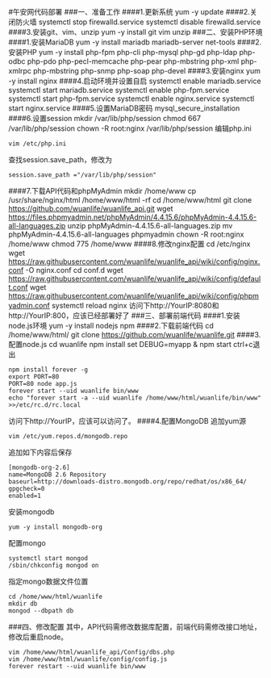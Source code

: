 #午安网代码部署
###一、准备工作
####1.更新系统
    yum -y update
####2.关闭防火墙
    systemctl stop firewalld.service
    systemctl disable firewalld.service
####3.安装git、vim、unzip
    yum -y install git vim unzip
###二、安装PHP环境
####1.安装MariaDB
    yum -y install mariadb mariadb-server net-tools
####2.安装PHP
    yum -y install php-fpm php-cli php-mysql php-gd php-ldap php-odbc php-pdo php-pecl-memcache php-pear php-mbstring php-xml php-xmlrpc php-mbstring php-snmp php-soap php-devel
####3.安装nginx
    yum -y install nginx
####4.启动环境并设置自启
    systemctl enable mariadb.service
    systemctl start mariadb.service
    systemctl enable php-fpm.service
    systemctl start php-fpm.service
    systemctl enable nginx.service
    systemctl start nginx.service
####5.设置MariaDB密码
    mysql_secure_installation
####6.设置session
    mkdir /var/lib/php/session
    chmod 667 /var/lib/php/session
    chown -R root:nginx /var/lib/php/session
编辑php.ini

    vim /etc/php.ini
查找session.save_path，修改为

    session.save_path ="/var/lib/php/session"
####7.下载API代码和phpMyAdmin
    mkdir /home/www
    cp /usr/share/nginx/html /home/www/html -rf
    cd /home/www/html
    git clone https://github.com/wuanlife/wuanlife_api.git
    wget https://files.phpmyadmin.net/phpMyAdmin/4.4.15.6/phpMyAdmin-4.4.15.6-all-languages.zip
    unzip phpMyAdmin-4.4.15.6-all-languages.zip
    mv phpMyAdmin-4.4.15.6-all-languages phpmyadmin
    chown -R root:nginx /home/www
    chmod 775 /home/www
####8.修改nginx配置
    cd /etc/nginx
    wget https://raw.githubusercontent.com/wuanlife/wuanlife_api/wiki/config/nginx.conf -O nginx.conf
    cd conf.d
    wget https://raw.githubusercontent.com/wuanlife/wuanlife_api/wiki/config/default.conf
    wget https://raw.githubusercontent.com/wuanlife/wuanlife_api/wiki/config/phpmyadmin.conf
    systemctl reload nginx
访问下http://YourIP:8080和http://YourIP:800，应该已经部署好了
###三、部署前端代码
####1.安装node.js环境
    yum -y install nodejs npm
####2.下载前端代码
    cd /home/www/html/
    git clone https://github.com/wuanlife/wuanlife.git
####3.配置node.js
    cd wuanlife
    npm install
    set DEBUG=myapp & npm start
ctrl+c退出

    npm install forever -g
    export PORT=80
    PORT=80 node app.js
    forever start --uid wuanlife bin/www
    echo "forever start -a --uid wuanlife /home/www/html/wuanlife/bin/www" >>/etc/rc.d/rc.local
访问下http://YourIP，应该可以访问了。
####4.配置MongoDB
追加yum源

    vim /etc/yum.repos.d/mongodb.repo

追加如下内容后保存

    [mongodb-org-2.6]
    name=MongoDB 2.6 Repository
    baseurl=http://downloads-distro.mongodb.org/repo/redhat/os/x86_64/
    gpgcheck=0
    enabled=1

安装mongodb

    yum -y install mongodb-org

配置mongo

    systemctl start mongod
    /sbin/chkconfig mongod on

指定mongo数据文件位置
    
    cd /home/www/html/wuanlife
    mkdir db
    mongod --dbpath db
    
###四、修改配置
其中，API代码需修改数据库配置，前端代码需修改接口地址，修改后重启node。

    vim /home/www/html/wuanlife_api/Config/dbs.php
    vim /home/www/html/wuanlife/config/config.js
    forever restart --uid wuanlife bin/www
